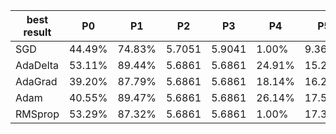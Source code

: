 | best result | P0     | P1     | P2     | P3     | P4     | P5     |
|-------------|--------|--------|--------|--------|--------|--------|
| SGD         | 44.49% | 74.83% | 5.7051 | 5.9041 | 1.00%  | 9.36%  |
| AdaDelta    | 53.11% | 89.44% | 5.6861 | 5.6861 | 24.91% | 15.29% |
| AdaGrad     | 39.20% | 87.79% | 5.6861 | 5.6861 | 18.14% | 16.27% |
| Adam        | 40.55% | 89.47% | 5.6861 | 5.6861 | 26.14% | 17.50% |
| RMSprop     | 53.29% | 87.32% | 5.6861 | 5.6861 | 1.00%  | 17.36% |